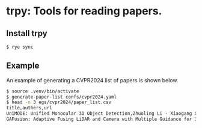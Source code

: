 # trpy: Tools for reading papers.

## Install trpy

```bash
$ rye sync
```

## Example
An example of generating a CVPR2024 list of papers is shown below.

```bash
$ source .venv/bin/activate
$ generate-paper-list confs/cvpr2024.yaml
$ head -n 3 egs/cvpr2024/paper_list.csv
title,authers,url
UniMODE: Unified Monocular 3D Object Detection,Zhuoling Li · Xiaogang Xu · Ser-Nam Lim · Hengshuang Zhao,
GAFusion: Adaptive Fusing LiDAR and Camera with Multiple Guidance for 3D Object Detection,Xiaotian Li · Baojie Fan · Jiandong Tian · Huijie Fan,
```
